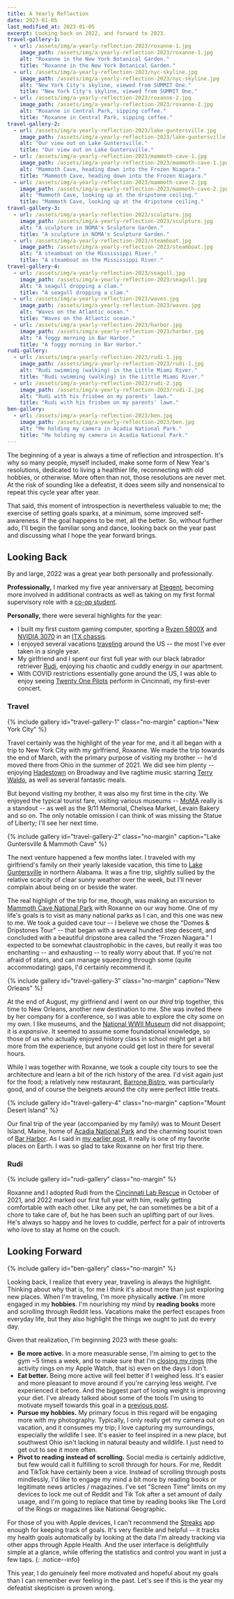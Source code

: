 ```yaml
---
title: A Yearly Reflection
date: 2023-01-05
last_modified_at: 2023-01-05
excerpt: Looking back on 2022, and forward to 2023.
travel-gallery-1:
  - url: /assets/img/a-yearly-reflection-2023/roxanne-1.jpg
    image_path: /assets/img/a-yearly-reflection-2023/roxanne-1.jpg
    alt: "Roxanne in the New York Botanical Garden."
    title: "Roxanne in the New York Botanical Garden."
  - url: /assets/img/a-yearly-reflection-2023/nyc-skyline.jpg
    image_path: /assets/img/a-yearly-reflection-2023/nyc-skyline.jpg
    alt: "New York City's skyline, viewed from SUMMIT One."
    title: "New York City's skyline, viewed from SUMMIT One."
  - url: /assets/img/a-yearly-reflection-2023/roxanne-2.jpg
    image_path: /assets/img/a-yearly-reflection-2023/roxanne-2.jpg
    alt: "Roxanne in Central Park, sipping coffee."
    title: "Roxanne in Central Park, sipping coffee."
travel-gallery-2:
  - url: /assets/img/a-yearly-reflection-2023/lake-guntersville.jpg
    image_path: /assets/img/a-yearly-reflection-2023/lake-guntersville.jpg
    alt: "Our view out on Lake Guntersville."
    title: "Our view out on Lake Guntersville."
  - url: /assets/img/a-yearly-reflection-2023/mammoth-cave-1.jpg
    image_path: /assets/img/a-yearly-reflection-2023/mammoth-cave-1.jpg
    alt: "Mammoth Cave, heading down into the Frozen Niagara."
    title: "Mammoth Cave, heading down into the Frozen Niagara."
  - url: /assets/img/a-yearly-reflection-2023/mammoth-cave-2.jpg
    image_path: /assets/img/a-yearly-reflection-2023/mammoth-cave-2.jpg
    alt: "Mammoth Cave, looking up at the dripstone ceiling."
    title: "Mammoth Cave, looking up at the dripstone ceiling."
travel-gallery-3:
  - url: /assets/img/a-yearly-reflection-2023/sculpture.jpg
    image_path: /assets/img/a-yearly-reflection-2023/sculpture.jpg
    alt: "A sculpture in NOMA's Sculpture Garden."
    title: "A sculpture in NOMA's Sculpture Garden."
  - url: /assets/img/a-yearly-reflection-2023/steamboat.jpg
    image_path: /assets/img/a-yearly-reflection-2023/steamboat.jpg
    alt: "A steamboat on the Mississippi River."
    title: "A steamboat on the Mississippi River."
travel-gallery-4:
  - url: /assets/img/a-yearly-reflection-2023/seagull.jpg
    image_path: /assets/img/a-yearly-reflection-2023/seagull.jpg
    alt: "A seagull dropping a clam."
    title: "A seagull dropping a clam."
  - url: /assets/img/a-yearly-reflection-2023/waves.jpg
    image_path: /assets/img/a-yearly-reflection-2023/waves.jpg
    alt: "Waves on the Atlantic ocean."
    title: "Waves on the Atlantic ocean."
  - url: /assets/img/a-yearly-reflection-2023/harbor.jpg
    image_path: /assets/img/a-yearly-reflection-2023/harbor.jpg
    alt: "A foggy morning in Bar Harbor."
    title: "A foggy morning in Bar Harbor."
rudi-gallery:
  - url: /assets/img/a-yearly-reflection-2023/rudi-1.jpg
    image_path: /assets/img/a-yearly-reflection-2023/rudi-1.jpg
    alt: "Rudi swimming (walking) in the Little Miami River."
    title: "Rudi swimming (walking) in the Little Miami River."
  - url: /assets/img/a-yearly-reflection-2023/rudi-2.jpg
    image_path: /assets/img/a-yearly-reflection-2023/rudi-2.jpg
    alt: "Rudi with his frisbee on my parents' lawn."
    title: "Rudi with his frisbee on my parents' lawn."
ben-gallery:
  - url: /assets/img/a-yearly-reflection-2023/ben.jpg
    image_path: /assets/img/a-yearly-reflection-2023/ben.jpg
    alt: "Me holding my camera in Acadia National Park."
    title: "Me holding my camera in Acadia National Park."
---
```


The beginning of a year is always a time of reflection and introspection. It's why so many people, myself included,
make some form of New Year's resolutions, dedicated to living a healthier life, reconnecting with old hobbies, or
otherwise. More often than not, those resolutions are never met. At the risk of sounding like a defeatist, it does
seem silly and nonsensical to repeat this cycle year after year.

That said, this moment of introspection is nevertheless valuable to me; the exercise of setting goals sparks, at a
minimum, some improved self-awareness. If the goal happens to be met, all the better. So, without further ado, I'll
begin the familiar song and dance, looking back on the year past and discussing what I hope the year forward brings.

## Looking Back

By and large, 2022 was a great year both personally and professionally. 

**Professionally,** I marked my five year anniversary at [Etegent](etegent.com), becoming more involved in additional
contracts as well as taking on my first formal supervisory role with a [co-op student](https://www.uc.edu/co-op.html).

**Personally,** there were several highlights for the year:
* I built my first custom gaming computer, sporting a
  [Ryzen 5800X](https://www.amd.com/en/products/cpu/amd-ryzen-7-5800x) and
  [NVIDIA 3070](https://www.evga.com/products/product.aspx?pn=08G-P5-3767-KL) in an
  [ITX chassis](https://phanteks.com/Evolv-Shift2-Air.html).
* I enjoyed several vacations [traveling](#travel) around the US -- the most I've ever taken in a single year.
* My girlfriend and I spent our first full year with our black labrador retriever [Rudi](#rudi), enjoying his chaotic
  and cuddly energy in our apartment. 
* With COVID restrictions essentially gone around the US, I was able to enjoy seeing
  [Twenty One Pilots](https://www.twentyonepilots.com/) perform in Cincinnati, my first-ever concert.

### Travel

{% include gallery id="travel-gallery-1" class="no-margin" caption="New York City" %}

Travel certainly was the highlight of the year for me, and it all began with a trip to New York City with my girlfriend,
Roxanne. We made the trip towards the end of March, with the primary purpose of visiting my brother -- he'd moved there
from Ohio in the summer of 2021. We did see him plenty -- enjoying [Hadestown](https://www.hadestown.com/) on Broadway
and live ragtime music starring [Terry Waldo](https://en.wikipedia.org/wiki/Terry_Waldo), as well as several fantastic
meals.

But beyond visiting my brother, it was also my first time in the city. We enjoyed the typical tourist fare, visiting
various museums -- [MoMA](https://www.moma.org/) really is a standout -- as well as the 9/11 Memorial, Chelsea Market,
Levain Bakery and so on. The only notable omission I can think of was missing the Statue of Liberty; I'll see her next
time. 

{% include gallery id="travel-gallery-2" class="no-margin" caption="Lake Guntersville & Mammoth Cave" %}

The next venture happened a few months later. I traveled with my girlfriend's family on their yearly lakeside vacation,
this time to [Lake Guntersville](https://en.wikipedia.org/wiki/Guntersville_Lake) in northern Alabama. It was a fine
trip, slightly sullied by the relative scarcity of clear sunny weather over the week, but I'll never complain about
being on or beside the water.

The real highlight of the trip for me, though, was making an excursion to
[Mammoth Cave National Park](https://www.nps.gov/maca/index.htm) with Roxanne on our way home. One of my life's goals is
to visit as many national parks as I can, and this one was new to me. We took a guided cave tour -- I believe we chose
the "Domes & Dripstones Tour" -- that began with a several hundred step descent, and concluded with a beautiful
dripstone area called the "Frozen Niagara." I expected to be somewhat claustrophobic in the caves, but really it was too
enchanting -- and exhausting -- to really worry about that. If you're not afraid of stairs, and can manage squeezing
through some (quite accommodating) gaps, I'd certainly recommend it.

{% include gallery id="travel-gallery-3" class="no-margin" caption="New Orleans" %}

At the end of August, my girlfriend and I went on our _third_ trip together, this time to New Orleans, another new
destination to me. She was invited there by her company for a conference, so I was able to explore the city some on my
own. I like museums, and the [National WWII Museum](https://www.nationalww2museum.org/) did not disappoint; it is 
_expansive_. It seemed to assume some foundational knowledge, so those of us who actually enjoyed history class in
school might get a bit more from the experience, but anyone could get lost in there for several hours.

While I was together with Roxanne, we took a couple city tours to see the architecture and learn a bit of the rich
history of the area. I'd visit again just for the food; a relatively new restaurant, 
[Barrone Bistro](https://baronnebistro.com/#), was particularly good, and of course the beignets around the city were
perfect little treats.

{% include gallery id="travel-gallery-4" class="no-margin" caption="Mount Desert Island" %}

Our final trip of the year (accompanied by my family) was to Mount Desert Island, Maine, home of
[Acadia National Park](https://www.nps.gov/acad/index.htm) and the charming tourist town of
[Bar Harbor](https://en.wikipedia.org/wiki/Bar_Harbor,_Maine). As I said in
[my earlier post](/photo-journal/2022-11-12-bar-harbor-and-acadia-national-park/), it really is one of my favorite
places on Earth. I was so glad to take Roxanne on her first trip there.

### Rudi

{% include gallery id="rudi-gallery" class="no-margin" %}

Roxanne and I adopted Rudi from the [Cincinnati Lab Rescue](https://www.cincinnatilabrescue.org/) in October of 2021,
and 2022 marked our first full year with him, really getting comfortable with each other. Like any pet, he can sometimes
be a bit of a chore to take care of, but he has been such an uplifting part of our lives. He's always so happy and he
loves to cuddle, perfect for a pair of introverts who love to stay at home on the couch.

## Looking Forward

{% include gallery id="ben-gallery" class="no-margin" %}

Looking back, I realize that every year, traveling is always the highlight. Thinking about why that is, for me I think
it's about more than just exploring new places. When I'm traveling, I'm more physically **active**. I'm more engaged in
my **hobbies**. I'm nourishing my mind by **reading books** more and scrolling through Reddit less. Vacations make the
perfect escapes from everyday life, but they also highlight the things we ought to just do every day.

Given that realization, I'm beginning 2023 with these goals:
* **Be more active.** In a more measurable sense, I'm aiming to get to the gym ~5 times a week, and to make sure that
  I'm [closing my rings](https://www.apple.com/watch/close-your-rings/) (the activity rings on my Apple Watch, that is)
  even on the days I don't.
* **Eat better.** Being more active will feel better if I weighed less. It's easier and more pleasant to move around if
  you're carrying less weight. I've experienced it before. And the biggest part of losing weight is improving your diet.
  I've already talked about some of the tools I'm using to motivate myself towards this goal in a
  [previous post](/posts/2022-11-11-projecting-weight-change/).
* **Pursue my hobbies.** My primary focus in this regard will be engaging more with my photography. Typically, I only
  really get my camera out on vacation, and it consumes my trip; I love capturing my surroundings, especially the
  wildlife I see. It's easier to feel inspired in a new place, but southwest Ohio isn't lacking in natural beauty and
  wildlife. I just need to get out to see it more often.
* **Pivot to reading instead of scrolling.** Social media is certainly addictive, but few would call it fulfilling to
  scroll through for hours. For me, Reddit and TikTok have certainly been a vice. Instead of scrolling through posts
  mindlessly, I'd like to engage my mind a bit more by reading books or legitimate news articles / magazines. I've set
  "Screen Time" limits on my devices to lock me out of Reddit and Tik Tok after a set amount of daily usage, and I'm
  going to replace that time by reading books like The Lord of the Rings or magazines like National Geographic.

For those of you with Apple devices, I can't recommend the [Streaks](https://streaksapp.com/) app enough for keeping
track of goals. It's very flexible and helpful -- it tracks my health goals automatically by looking at the data I'm
already tracking via other apps through Apple Health. And the user interface is delightfully simple at a glance, while
offering the statistics and control you want in just a few taps.
{: .notice--info}

This year, I do genuinely feel more motivated and hopeful about my goals than I can remember ever feeling in the past.
Let's see if this is the year my defeatist skepticism is proven wrong.
